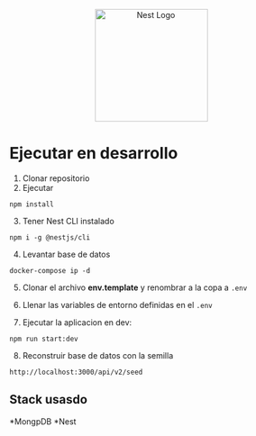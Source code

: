 <p align="center">
  <a href="http://nestjs.com/" target="blank"><img src="https://nestjs.com/img/logo-small.svg" width="200" alt="Nest Logo" /></a>
</p>


# Ejecutar en desarrollo 
1. Clonar repositorio
2. Ejecutar

```
npm install
```

3. Tener Nest CLI instalado

```
npm i -g @nestjs/cli
```
4. Levantar base de datos
```
docker-compose ip -d
```
5. Clonar el archivo __env.template__ y renombrar a la copa a ```.env```

6. Llenar las variables de entorno definidas en el ```.env```

7. Ejecutar la aplicacion en dev: 
```
npm run start:dev
```
8. Reconstruir base de datos con la semilla 
```
http://localhost:3000/api/v2/seed
```

## Stack usasdo 
*MongpDB
*Nest

